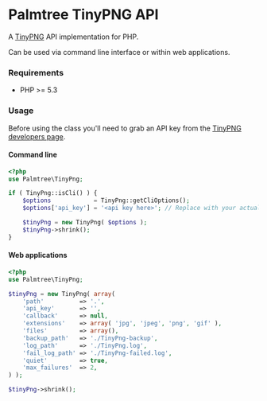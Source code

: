 # Palmtree TinyPNG API

A [TinyPNG](https://tinypng.com/) API implementation for PHP.

Can be used via command line interface or within web applications.

### Requirements
* PHP >= 5.3

### Usage

Before using the class you'll need to grab an API key from the [TinyPNG
developers page](https://tinypng.com/developers).

#### Command line
```php
<?php
use Palmtree\TinyPng;

if ( TinyPng::isCli() ) {
	$options            = TinyPng::getCliOptions();
	$options['api_key'] = '<api key here>'; // Replace with your actual API key.

	$tinyPng = new TinyPng( $options );
	$tinyPng->shrink();
}
```

#### Web applications
```php
<?php
use Palmtree\TinyPng;

$tinyPng = new TinyPng( array(
	'path'          => '.',
	'api_key'       => '',
	'callback'      => null,
	'extensions'    => array( 'jpg', 'jpeg', 'png', 'gif' ),
	'files'         => array(),
	'backup_path'   => './TinyPng-backup',
	'log_path'      => './TinyPng.log',
	'fail_log_path' => './TinyPng-failed.log',
	'quiet'         => true,
	'max_failures'  => 2,
) );

$tinyPng->shrink();
```
